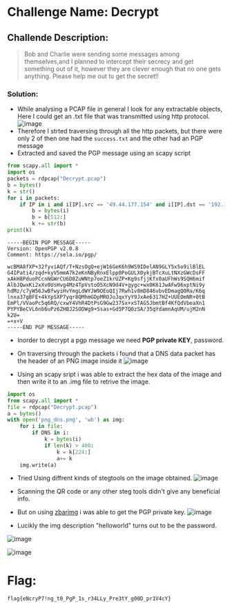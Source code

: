 # Challenge Name: Decrypt
## Challende Description:
> Bob and Charlie were sending some messages among themselves,and I planned to intercept their secrecy and get something out of it, however they are clever enough 	that no one gets anything. Please help me out to get the secret!!

### Solution:
* While analysing a PCAP file in general I look for any extractable objects, Here I could get an .txt file that was transmitted using http protocol.
![image](https://user-images.githubusercontent.com/100958162/211198507-7513f2de-db41-4487-802c-416db9163175.png)
* Therefore I strted traversing through all the http packets, but there were only 2 of then one had the ```success.txt``` and the other had an PGP message
* Extracted and saved the PGP message using an scapy script
```py
from scapy.all import *
import os
packets = rdpcap("Decrypt.pcap")
b = bytes()
k = str()
for i in packets:
	if IP in i and i[IP].src == '49.44.177.154' and i[IP].dst == '192.168.42.51' and len(i)>1000:
		b = bytes(i)
		b = b[512:]
		k += str(b)
print(k)
```
```
-----BEGIN PGP MESSAGE-----
Version: OpenPGP v2.0.8
Comment: https://sela.io/pgp/

wcBMA8fXP+32fyviAQf/T+NzsOgQ+ejW16GeK6h9WS9IDelAN9GLY5x5o9ilBlEL
G4IPati4/zqd+kyV5mmA7k2eKnNByRnxElpp0PoGULX0ykjBTcXuLtNXzGWcDsFF
xAkH8PduoPCcnNGWrCU6D8ZuWNtp7oeZ1krUZP+Kg9sfjjKfx0aUFhWs9SQH6mif
AlbJQwxKi2xXv0UsHvg4Mz4TpVstoO5XcN9d4V+gygc+wx0K61JwAFw96xptNi9y
hdMz/c7yW56JwBfwyiHvYmgLdWYJW9OEoQIj7Rwh1v8mD846vbvEDmagQ0Ra/K6q
lnxa37gBFE+4kYpSXP7yqr8QMhmGDpMROJoJqxYyY9JxAe6317HZ+UUEOmNR+0tB
EmPl/VVaoPc5q6RQ/cxwY4VhR4DtPsG9Gw237Sx+xSTAG5JbmtBf4KfQdVbeaXn1
PYPYBeCVL6nb6uPz6ZHBJ2SODWg9+Ssas+Gd5P7Q0zSA/35qYdamnAqUM/ujM2nN
k2U=
=+x+V
-----END PGP MESSAGE-----

```
* Inorder to decrypt a pgp message we need **PGP private KEY**, password.
* On traversing through the packets i found that a DNS data packet has the header of an PNG image inside it
![image](https://user-images.githubusercontent.com/100958162/211202236-c9901af3-4eca-4aeb-9f2c-fea0aac32ddc.png)

* Using an scapy sript i was able to extract the hex data of the image and then write it to an .img file to retrive the image.
```py
import os
from scapy.all import * 
file = rdpcap("Decrypt.pcap") 
a = bytes() 
with open('png_dns.png', 'wb') as img:
    for i in file:
        if DNS in i:
            k = bytes(i)
            if len(k) > 400:
                k = k[224:]
                a+= k
    img.write(a)
```
* Tried Using diffrent kinds of stegtools on the image obtained.
![image](https://user-images.githubusercontent.com/100958162/211202617-ccf503ac-6241-463a-ad71-8352f3c452f0.png)
* Scanning the QR code or any other steg tools didn't give any beneficial info.
* But on using [zbarimg](https://manpages.ubuntu.com/manpages/xenial/man1/zbarimg.1.html) i was able to get the PGP private key. 
![image](https://user-images.githubusercontent.com/100958162/211202785-7b60175a-74a5-4ea3-affd-4309abb2e2f5.png)

* Lucikly the img description "helloworld" turns out to be the password.

![image](https://user-images.githubusercontent.com/100958162/211202919-d4afaf07-5cd1-453e-836c-ce18aa09a7a8.png)

![image](https://user-images.githubusercontent.com/100958162/211203263-3a7f7f9f-b763-46bc-b68f-9f3a2c7dd0d7.png)

# Flag:
```flag{eNcryP7!ng_t0_PgP_1s_r34LLy_Pre3tY_g00D_pr1V4cY}```
